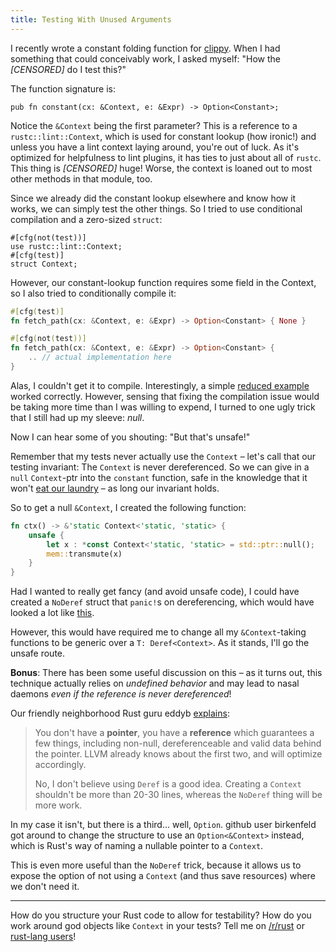```yaml
---
title: Testing With Unused Arguments
---
```


I recently wrote a constant folding function for 
[clippy](https://github.com/Manishearth/rust-clippy). When I had something that
could conceivably work, I asked myself: "How the *[CENSORED]* do I test this?"

The function signature is:

```
pub fn constant(cx: &Context, e: &Expr) -> Option<Constant>;
```

Notice the `&Context` being the first parameter? This is a reference to a 
`rustc::lint::Context`, which is used for constant lookup (how ironic!) and 
unless you have a lint context laying around, you're out of luck. As it's
optimized for helpfulness to lint plugins, it has ties to just about all of
`rustc`. This thing is *[CENSORED]* huge! Worse, the context is loaned out 
to most other methods in that module, too.

Since we already did the constant lookup elsewhere and know how it works, we 
can simply test the other things. So I tried to use conditional compilation
and a zero-sized `struct`:

```
#[cfg(not(test))]
use rustc::lint::Context;
#[cfg(test)]
struct Context;
```

However, our constant-lookup function requires some field in the Context, so I
also tried to conditionally compile it:

```Rust
#[cfg(test)]
fn fetch_path(cx: &Context, e: &Expr) -> Option<Constant> { None }

#[cfg(not(test))]
fn fetch_path(cx: &Context, e: &Expr) -> Option<Constant> {
    .. // actual implementation here
}
```

Alas, I couldn't get it to compile. Interestingly, a simple 
[reduced example](https://play.rust-lang.org/?gist=4476b22ecddd7a1c0442&version=stable)
worked correctly. However, sensing that fixing the compilation issue would be 
taking more time than I was willing to expend, I turned to one ugly trick that
I still had up my sleeve: *null*.

Now I can hear some of you shouting: "But that's unsafe!"

Remember that my tests never actually use the `Context` – let's call that our
testing invariant: The `Context` is never dereferenced. So we can give in a
`null` `Context`-ptr into the `constant` function, safe in the knowledge that
it won't 
[eat our laundry](https://www.reddit.com/r/rust/comments/35vyej/10_stable_is_nearly_here/cr8pxi2)
– as long our invariant holds.

So to get a null `&Context`, I created the following function:

```Rust
fn ctx() -> &'static Context<'static, 'static> {
    unsafe {
        let x : *const Context<'static, 'static> = std::ptr::null();
        mem::transmute(x)
    }
}
```

Had I wanted to really get fancy (and avoid unsafe code), I could have
created a `NoDeref` struct that `panic!`s on dereferencing, which would have 
looked a lot like 
[this](https://play.rust-lang.org/?gist=fab13d8b6f06022f6e34&version=stable).

However, this would have required me to change all my `&Context`-taking 
functions to be generic over a `T: Deref<Context>`. As it stands, I'll go the
unsafe route.

**Bonus**: There has been some useful discussion on this – as it turns out,
this technique actually relies on *undefined behavior* and may lead to nasal
daemons *even if the reference is never dereferenced*!

Our friendly neighborhood Rust guru eddyb
[explains](https://www.reddit.com/r/rust/comments/3hb4n7/blog_testing_with_unused_arguments/cu6746m):

> You don't have a **pointer**, you have a **reference** which guarantees a few things, including non-null, dereferenceable and valid data behind the pointer.
> LLVM already knows about the first two, and will optimize accordingly.
> 
> No, I don't believe using `Deref` is a good idea. Creating a `Context` shouldn't be more than 20-30 lines, whereas the `NoDeref` thing will be more work.

In my case it isn't, but there is a third... well, `Option`. github user 
birkenfeld got around to change the structure to use an `Option<&Context>`
instead, which is Rust's way of naming a nullable pointer to a `Context`. 

This is even more useful than the `NoDeref` trick, because it allows us
to expose the option of not using a `Context` (and thus save resources)
where we don't need it.

----

How do you structure your Rust code to allow for testability? How do you work
around god objects like `Context` in your tests? Tell me on 
[/r/rust](https://www.reddit.com/r/rust/comments/3hb4n7/blog_testing_with_unused_arguments/) or 
[rust-lang users](https://users.rust-lang.org/t/blog-testing-with-unused-arguments/2473)!

